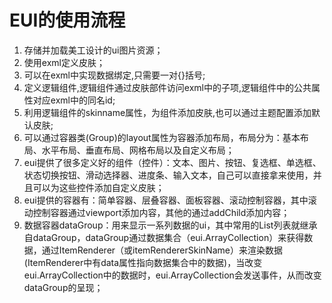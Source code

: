 # EUI的使用流程
1. 存储并加载美工设计的ui图片资源；
2. 使用exml定义皮肤；
3. 可以在exml中实现数据绑定,只需要一对{}括号;
4. 定义逻辑组件,逻辑组件通过皮肤部件访问exml中的子项,逻辑组件中的公共属性对应exml中的同名id;
5. 利用逻辑组件的skinname属性，为组件添加皮肤,也可以通过主题配置添加默认皮肤;
6. 可以通过容器类(Group)的layout属性为容器添加布局，布局分为：基本布局、水平布局、垂直布局、网格布局以及自定义布局；
7. eui提供了很多定义好的组件（控件）：文本、图片、按钮、复选框、单选框、状态切换按钮、滑动选择器、进度条、输入文本，自己可以直接拿来使用，并且可以为这些控件添加自定义皮肤；
8. eui提供的容器有：简单容器、层叠容器、面板容器、滚动控制容器，其中滚动控制容器通过viewport添加内容，其他的通过addChild添加内容；
9. 数据容器dataGroup：用来显示一系列数据的ui，其中常用的List列表就继承自dataGroup，dataGroup通过数据集合（eui.ArrayCollection）来获得数据，通过ItemRenderer（或itemRendererSkinName）来渲染数据(ItemRenderer中有data属性指向数据集合中的数据)，当改变eui.ArrayCollection中的数据时，eui.ArrayCollection会发送事件，从而改变dataGroup的呈现；
